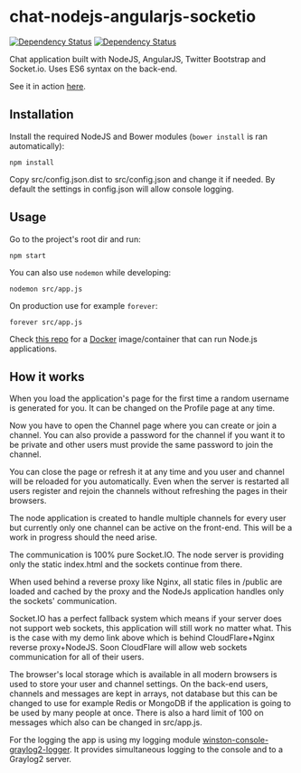 # chat-nodejs-angularjs-socketio

[![Dependency Status](https://www.versioneye.com/user/projects/553a42d21d2989bdd50000a4/badge.svg?style=flat)](https://www.versioneye.com/user/projects/553a42d21d2989bdd50000a4)
[![Dependency Status](https://www.versioneye.com/user/projects/553a42ce1d2989f7ee0000db/badge.svg?style=flat)](https://www.versioneye.com/user/projects/553a42ce1d2989f7ee0000db)

Chat application built with NodeJS, AngularJS, Twitter Bootstrap and Socket.io. Uses ES6 syntax on the back-end.

See it in action [here](https://chat.iliyan-trifonov.com "Iliyan Trifonov's Chat App").

## Installation

Install the required NodeJS and Bower modules (`bower install` is ran automatically): 

    npm install

Copy src/config.json.dist to src/config.json and change it if needed. By default the settings in config.json will allow
console logging.

## Usage

Go to the project's root dir and run:
    
    npm start

You can also use `nodemon` while developing:

    nodemon src/app.js
    
On production use for example `forever`:

    forever src/app.js
    
Check [this repo](https://github.com/iliyan-trifonov/docker-node-nvm "Docker Node.js NVM") 
for a [Docker](https://www.docker.com/ "Docker LXC") image/container 
that can run Node.js applications.

## How it works

When you load the application's page for the first time a random username is generated for you.
It can be changed on the Profile page at any time.

Now you have to open the Channel page where you can create or join a channel. You can also provide a password for the
channel if you want it to be private and other users must provide the same password to join the channel.

You can close the page or refresh it at any time and you user and channel will be reloaded for you automatically.
Even when the server is restarted all users register and rejoin the channels without refreshing the pages in their
browsers.

The node application is created to handle multiple channels for every user but currently only one channel can be active
on the front-end. This will be a work in progress should the need arise.

The communication is 100% pure Socket.IO. The node server is providing only the static index.html and the sockets continue
from there.

When used behind a reverse proxy like Nginx, all static files in /public are loaded and cached by the proxy and the 
NodeJs application handles only the sockets' communication.

Socket.IO has a perfect fallback system which means if your server does not support web sockets, this application will
still work no matter what. This is the case with my demo link above which is behind CloudFlare+Nginx reverse proxy+NodeJS.
Soon CloudFlare will allow web sockets communication for all of their users.

The browser's local storage which is available in all modern browsers is used to store your user and channel settings.
On the back-end users, channels and messages are kept in arrays, not database but this can be changed to use for example
Redis or MongoDB if the application is going to be used by many people at once.
There is also a hard limit of 100 on messages which also can be changed in src/app.js.

For the logging the app is using my logging module 
[winston-console-graylog2-logger](https://github.com/iliyan-trifonov/winston-console-graylog2-logger "winston-console-graylog2-logger"). 
It provides simultaneous logging to the console and to a Graylog2 server.
